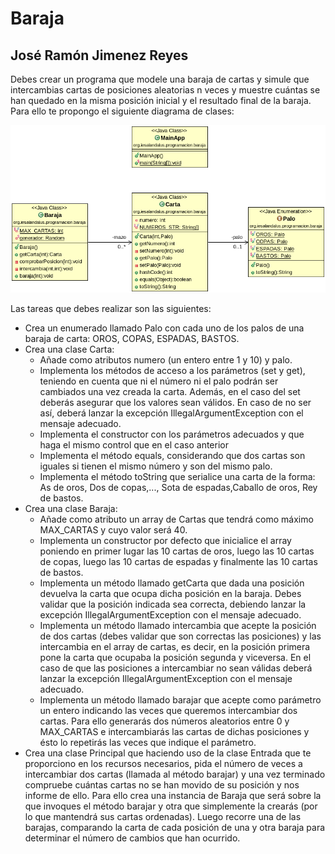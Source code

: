# Baraja
## José Ramón Jimenez Reyes

Debes crear un programa que modele una baraja de cartas y simule que intercambias cartas de posiciones aleatorias n veces y muestre cuántas se han quedado en la misma posición inicial y el resultado final de la baraja. Para ello te propongo el siguiente diagrama de clases:

![Diagrama de clases para Baraja](src/main/resources/baraja.png)

Las tareas que debes realizar son las siguientes:

- Crea un enumerado llamado Palo con cada uno de los palos de una baraja de carta: OROS, COPAS, ESPADAS, BASTOS.
- Crea una clase Carta:
    - Añade como atributos numero (un entero entre 1 y 10) y palo.
    - Implementa los métodos de acceso a los parámetros (set y get), teniendo en cuenta que ni el número ni el palo podrán ser cambiados una vez creada la carta. Además, en el caso del set deberás asegurar que los valores sean válidos. En caso de no ser así, deberá lanzar la excepción IllegalArgumentException con el mensaje adecuado.
    - Implementa el constructor con los parámetros adecuados y que haga el mismo control que en el caso anterior
    - Implementa el método equals, considerando que dos cartas son iguales si tienen el mismo número y son del mismo palo.
    - Implementa el método toString que serialice una carta de la forma: As de oros, Dos de copas,..., Sota de espadas,Caballo de oros, Rey de bastos.
- Crea una clase Baraja:
    - Añade como atributo un array de Cartas que tendrá como máximo MAX_CARTAS y cuyo valor será 40.
    - Implementa un constructor por defecto que inicialice el array poniendo en primer lugar las 10 cartas de oros, luego las 10 cartas de copas, luego las 10 cartas de espadas y finalmente las 10 cartas de bastos.
    - Implementa un método llamado getCarta que dada una posición devuelva la carta que ocupa dicha posición en la baraja. Debes validar que la posición indicada sea correcta, debiendo lanzar la excepción IllegalArgumentException con el mensaje adecuado.
    - Implementa un método llamado intercambia que acepte la posición de dos cartas (debes validar que son correctas las posiciones) y las intercambia en el array de cartas, es decir, en la posición primera pone la carta que ocupaba la posición segunda y viceversa. En el caso de que las posiciones a intercambiar no sean válidas deberá lanzar la excepción IllegalArgumentException con el mensaje adecuado.
    - Implementa un método llamado barajar que acepte como parámetro un entero indicando las veces que queremos intercambiar dos cartas. Para ello generarás dos números aleatorios entre 0 y MAX_CARTAS e intercambiarás las cartas de dichas posiciones y ésto lo repetirás las veces que indique el parámetro.
- Crea una clase Principal que haciendo uso de la clase Entrada que te proporciono en los recursos necesarios, pida el número de veces a intercambiar dos cartas (llamada al método barajar) y una vez terminado compruebe cuántas cartas no se han movido de su posición y nos informe de ello. Para ello crea una instancia de Baraja que será sobre la que invoques el método barajar y otra que simplemente la crearás (por lo que mantendrá sus cartas ordenadas). Luego recorre una de las barajas, comparando la carta de cada posición de una y otra baraja para determinar el número de cambios que han ocurrido.